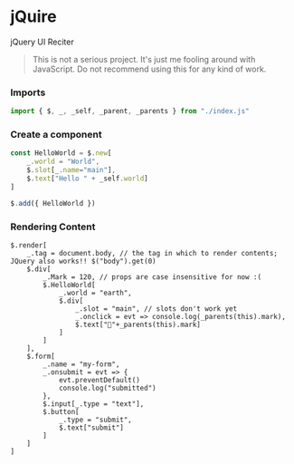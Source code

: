 # jQuire
jQuery UI Reciter

> This is not a serious project. It's just me fooling around with JavaScript.
> Do not recommend using this for any kind of work.

### Imports
```javascript
import { $, _, _self, _parent, _parents } from "./index.js"
```

### Create a component
```javascript
const HelloWorld = $.new[
    _.world = "World",
    $.slot[_.name="main"],
    $.text["Hello " + _self.world]
]

$.add({ HelloWorld })
```

### Rendering Content
```
$.render[
    _.tag = document.body, // the tag in which to render contents; JQuery also works!! $("body").get(0)
    $.div[
        _.Mark = 120, // props are case insensitive for now :(
        $.HelloWorld[
            _.world = "earth",
            $.div[
                _.slot = "main", // slots don't work yet
                _.onclick = evt => console.log(_parents(this).mark),
                $.text["🎉"+_parents(this).mark]
            ]
        ]
    ],
    $.form[
        _.name = "my-form",
        _.onsubmit = evt => {
            evt.preventDefault()
            console.log("submitted")
        },
        $.input[_.type = "text"],
        $.button[
            _.type = "submit",
            $.text["submit"]
        ]
    ]
]
```

